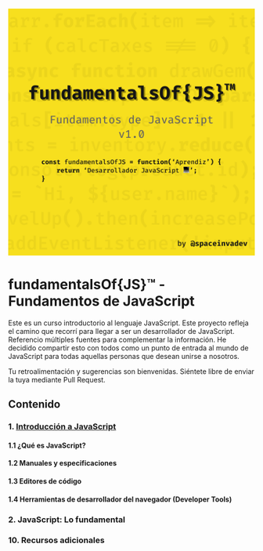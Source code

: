 ![Cover of Fundamentals of JS](./portada-curso.png)

# fundamentalsOf{JS}™ - Fundamentos de JavaScript

Este es un curso introductorio al lenguaje JavaScript. Este proyecto refleja el camino que recorrí para llegar a ser un desarrollador de JavaScript. Referencio múltiples fuentes para complementar la información. He decidido compartir esto con todos como un punto de entrada al mundo de JavaScript para todas aquellas personas que desean unirse a nosotros.

Tu retroalimentación y sugerencias son bienvenidas. Siéntete libre de enviar la tuya mediante Pull Request.

## Contenido

### 1. [Introducción a JavaScript](/introduccion/intro.md)

#### 1.1 ¿Qué es JavaScript?

#### 1.2 Manuales y especificaciones

#### 1.3 Editores de código

#### 1.4 Herramientas de desarrollador del navegador (Developer Tools)

### 2. JavaScript: Lo fundamental

### 10. Recursos adicionales